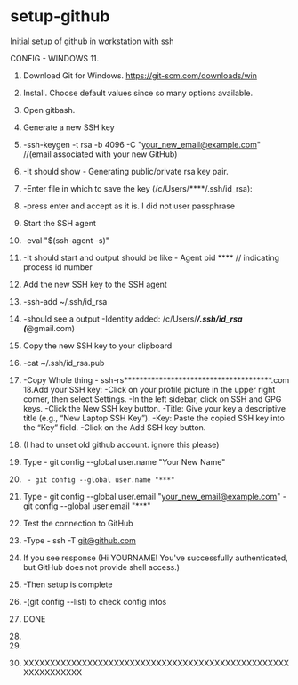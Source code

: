 # setup-github
Initial setup of github in workstation with ssh

CONFIG - WINDOWS 11.

1. Download Git for Windows. https://git-scm.com/downloads/win
2. Install. Choose default values since so many options available.
3. Open gitbash.
4. Generate a new SSH key
5.   -ssh-keygen -t rsa -b 4096 -C "your_new_email@example.com" //(email associated with your new GitHub)
6.   -It should show - Generating public/private rsa key pair.
7.   -Enter file in which to save the key (/c/Users/****/.ssh/id_rsa):
8.   -press enter and accept as it is. I did not user passphrase
9. Start the SSH agent
10.   -eval "$(ssh-agent -s)"
11.   -It should start and output should be like - Agent pid **** // indicating process id number
12. Add the new SSH key to the SSH agent
13.   -ssh-add ~/.ssh/id_rsa
14.   -should see a output -Identity added: /c/Users/***/.ssh/id_rsa (***@gmail.com)
15. Copy the new SSH key to your clipboard
16.   -cat ~/.ssh/id_rsa.pub
17.   -Copy Whole thing - ssh-rs**************************************.com
18.Add your SSH key:
    -Click on your profile picture in the upper right corner, then select Settings.
    -In the left sidebar, click on SSH and GPG keys.
    -Click the New SSH key button.
    -Title: Give your key a descriptive title (e.g., “New Laptop SSH Key”).
    -Key: Paste the copied SSH key into the “Key” field.
    -Click on the Add SSH key button.
19. (I had to unset old github account. ignore this please)
20. Type - git config --global user.name "Your New Name"
21.      - git config --global user.name "***"
   
22. Type - git config --global user.email "your_new_email@example.com"
         - git config --global user.email "***"
   
23. Test the connection to GitHub
24.   -Type - ssh -T git@github.com
25. If you see response (Hi YOURNAME! You've successfully authenticated, but GitHub does not provide shell access.)
26.   -Then setup is complete
27.   -(git config --list) to check config infos
28. DONE
29. 
30. 
31. XXXXXXXXXXXXXXXXXXXXXXXXXXXXXXXXXXXXXXXXXXXXXXXXXXXXXXXXXXXXX


















